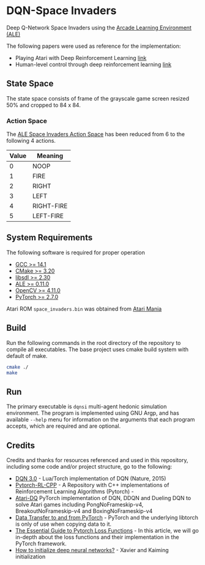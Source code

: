 # DQN-Space Invaders

Deep Q-Network Space Invaders using the [Arcade Learning Environment (ALE)](https://ale.farama.org/)

The following papers were used as reference for the implementation:
- Playing Atari with Deep Reinforcement Learning [link](https://arxiv.org/abs/1312.5602)
- Human-level control through deep reinforcement learning [link](https://www.nature.com/articles/nature14236)

## State Space
The state space consists of frame of the grayscale game screen resized 50% and
cropped to 84 x 84.

### Action Space
The
[ALE Space Invaders Action Space](https://ale.farama.org/environments/space_invaders/#actions)
has been reduced from 6 to the following 4 actions.

| Value | Meaning |
|-------|---------|
| 0 | NOOP |
| 1 | FIRE |
| 2 | RIGHT |
| 3 | LEFT |
| 4 | RIGHT-FIRE |
| 5 | LEFT-FIRE |

## System Requirements

The following software is required for proper operation

- [GCC >= 14.1](https://gcc.gnu.org/releases.html)
- [CMake >= 3.20](https://cmake.org/download/)
- [libsdl >= 2.30](https://www.libsdl.org/)
- [ALE >= 0.11.0](https://ale.farama.org/)
- [OpenCV >= 4.11.0](https://opencv.org/releases/)
- [PyTorch >= 2.7.0](https://pytorch.org/get-started/locally/)

Atari ROM `space_invaders.bin` was obtained from
[Atari Mania](https://www.atarimania.com/game-atari-2600-vcs-space-invaders_s6947.html)

## Build

Run the following commands in the root directory of the repository to compile
all executables. The base project uses cmake build system with default of make.

```bash
cmake ./
make
```

## Run

The primary executable is `dqnsi` multi-agent hedonic simulation environment.
The program is implemented using GNU Argp, and has available `--help` menu for
information on the arguments that each program accepts, which are required and
are optional.

## Credits

Credits and thanks for resources referenced and used in this repository,
including some code and/or project structure, go to the following:

- [DQN 3.0](https://github.com/google-deepmind/dqn) -
  Lua/Torch implementation of DQN (Nature, 2015) 
- [Pytorch-RL-CPP](https://github.com/navneet-nmk/Pytorch-RL-CPP) -
  A Repository with C++ implementations of Reinforcement Learning Algorithms (Pytorch) -
- [Atari-DQ](https://github.com/iewug/Atari-DQN)
  PyTorch implementation of DQN, DDQN and Dueling DQN to solve Atari games including PongNoFrameskip-v4, BreakoutNoFrameskip-v4 and BoxingNoFrameskip-v4
- [Data Transfer to and from PyTorch](https://www.simonwenkel.com/notes/software_libraries/pytorch/data_transfer_to_and_from_pytorch.html#stdvector-totorchtensor-and-back) -
  PyTorch and the underlying libtorch is only of use when copying data to it.
- [The Essential Guide to Pytorch Loss Functions](https://www.v7labs.com/blog/pytorch-loss-functions) -
  In this article, we will go in-depth about the loss functions and their implementation in the PyTorch framework.
- [How to initialize deep neural networks?](https://pouannes.github.io/blog/initialization/) -
  Xavier and Kaiming initialization
